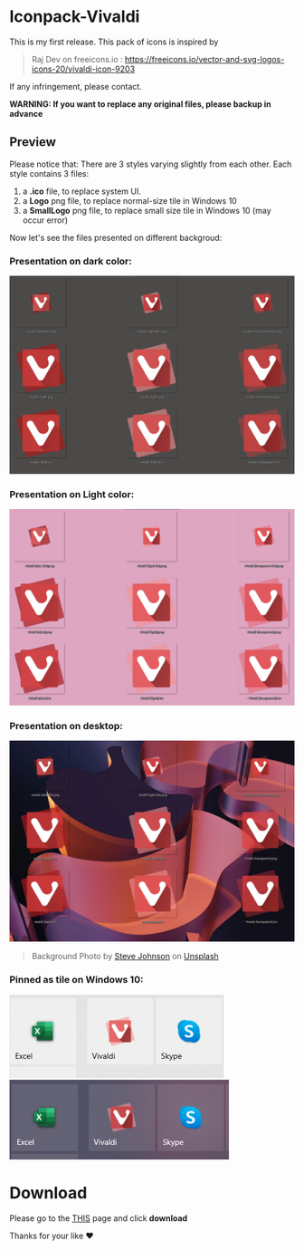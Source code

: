# Iconpack-Vivaldi
This is my first release. This pack of icons is inspired by 
> Raj Dev on freeicons.io : <https://freeicons.io/vector-and-svg-logos-icons-20/vivaldi-icon-9203>

If any infringement, please contact.

**WARNING: If you want to replace any original files, please backup in advance**

## Preview
Please notice that:
There are 3 styles varying slightly from each other.
Each style contains 3 files:
 1. a **.ico** file, to replace system UI.
 2. a **Logo** png file, to replace normal-size tile in Windows 10
 3. a **SmallLogo** png file, to replace small size tile in Windows 10 (may occur error)
 
 Now let's see the files presented on different backgroud:
 
### Presentation on dark color:
![Left: **Dark**  Middle: **Light**  Right: **Transparent**](https://github.com/LawOfShawn/Iconpack-Vivaldi/blob/main/Images/Presentation%20on%20dark%20color.png)

### Presentation on Light color:
![Left: **Dark**  Middle: **Light**  Right: **Transparent**](https://github.com/LawOfShawn/Iconpack-Vivaldi/blob/main/Images/Presentation%20on%20light%20color.png)

### Presentation on desktop:
![Desktop](https://github.com/LawOfShawn/Iconpack-Vivaldi/blob/main/Images/Presentation%20on%20desktop.png)
>Background Photo by <a href="https://unsplash.com/es/@steve_j?utm_source=unsplash&utm_medium=referral&utm_content=creditCopyText">Steve Johnson</a> on <a href="https://unsplash.com/?utm_source=unsplash&utm_medium=referral&utm_content=creditCopyText">Unsplash</a>


### Pinned as tile on Windows 10:
![Light style in Light Mode](https://github.com/LawOfShawn/Iconpack-Vivaldi/blob/main/Images/Presentation%20on%20light%20Start%20Menu.png)
![Light style in Dark Mode](https://github.com/LawOfShawn/Iconpack-Vivaldi/blob/main/Images/Presentation%20on%20dark%20Start%20Menu.png)

# Download
Please go to the [THIS](https://github.com/LawOfShawn/Iconpack-Vivaldi/blob/main/Vivaldi%20icons.zip) page and click **download**

Thanks for your like ♥
